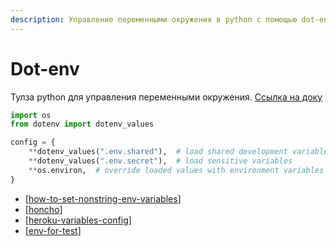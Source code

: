 ```yaml
---
description: Управление переменными окружения в python с помощью dot-env
---
```

# Dot-env

Тулза python для управления переменными окружения. [Ссылка на доку](https://saurabh-kumar.com/python-dotenv/)

```python
import os
from dotenv import dotenv_values

config = {
    **dotenv_values(".env.shared"),  # load shared development variables
    **dotenv_values(".env.secret"),  # load sensitive variables
    **os.environ,  # override loaded values with environment variables
}
```

- [[how-to-set-nonstring-env-variables]]
- [[honcho]]
- [[heroku-variables-config]]
- [[env-for-test]]

[//begin]: # "Autogenerated link references for markdown compatibility"
[how-to-set-nonstring-env-variables]: how-to-set-nonstring-env-variables "How set nonstring env variables"
[honcho]: honcho "Honcho"
[heroku-variables-config]: heroku-variables-config "Heroku-variables-config"
[env-for-test]: env-for-test "Env variables for tests"
[//end]: # "Autogenerated link references"